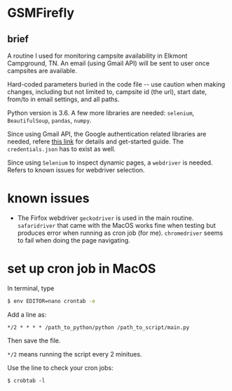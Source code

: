 # GSMFirefly

## brief

A routine I used for monitoring campsite availability in Elkmont Campground, TN. An email (using Gmail API) will be sent to user once campsites are available. 

Hard-coded parameters buried in the code file -- use caution when making changes, including but not limited to, campsite id (the url), start date, from/to in email settings, and all paths. 

Python version is 3.6. A few more libraries are needed: `selenium`, `BeautifulSoup`, `pandas`, `numpy`. 

Since using Gmail API, the Google authentication related libraries are needed, refere [this link](https://developers.google.com/gmail/api/quickstart/python) for details and get-started guide. The `credentials.json` has to exist as well.  

Since using `Selenium` to inspect dynamic pages, a `webdriver` is needed. Refers to known issues for webdriver selection.  


# known issues 

* The Firfox webdriver `geckodriver` is used in the main routine. `safaridriver` that came with the MacOS works fine when testing but produces error when running as cron job (for me). `chromedriver` seems to fail when doing the page navigating. 

# set up cron job in MacOS 

In terminal, type 

```bash
$ env EDITOR=nano crontab -e
```

Add a line as: 

```
*/2 * * * * /path_to_python/python /path_to_script/main.py
```

Then save the file. 

`*/2` means running the script every 2 minitues. 

Use the line to check your cron jobs:

```
$ crobtab -l
```

